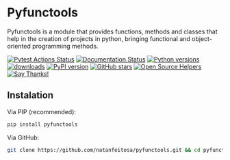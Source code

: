 # Pyfunctools

Pyfunctools is a module that provides functions, methods and classes that help in the creation of projects in python, bringing functional and object-oriented programming methods.


[![Pytest Actions Status](https://github.com/natanfeitosa/pyfunctools/actions/workflows/pytest.yml/badge.svg)](https://github.com/natanfeitosa/pyfunctools/actions)
[![Documentation Status](https://readthedocs.org/projects/pyfunctools/badge/?version=latest)](https://pyfunctools.readthedocs.io/en/latest/?badge=latest)
[![Python versions](https://img.shields.io/pypi/pyversions/pyfunctools.svg)](https://pypi.python.org/pypi/pyfunctools/)
[![downloads](https://img.shields.io/pypi/dm/pyfunctools.svg)](https://pypi.org/project/pyfunctools/)
[![PyPI version](https://badge.fury.io/py/pyfunctools.svg)](https://badge.fury.io/py/pyfunctools)
[![GitHub stars](https://img.shields.io/github/stars/natanfeitosa/pyfunctools.svg)](https://github.com/natanfeitosa/pyfunctools/stargazers)
[![Open Source Helpers](https://www.codetriage.com/natanfeitosa/pyfunctools/badges/users.svg)](https://www.codetriage.com/natanfeitosa/pyfunctools)
[![Say Thanks!](https://img.shields.io/badge/Say%20Thanks-!-1EAEDB.svg)](https://saythanks.io/to/natanfeitosa)

## Instalation

Via PIP (recommended):
```sh
pip install pyfunctools
```

Via GitHub:
```sh
git clone https://github.com/natanfeitosa/pyfunctools.git && cd pyfunctools && pip install .
```
<!-- 
## Development

> Makefile commands so far only available for linux

<br>

```make init``` install development dependencies.

Run ```make auto_doc``` when adding a new submodule.

To create the documentation based on the docstrings, just run ```make gen_docs```.

Test the HTML documentation locally with the ```make server``` command.

The ```make all``` command runs the last two automatically. -->
